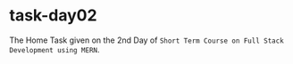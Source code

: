 # task-day02

The Home Task given on the 2nd Day of `Short Term Course on Full Stack Development using MERN`.
